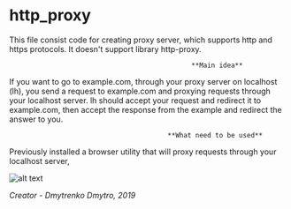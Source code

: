 # http_proxy

This file consist code for creating proxy server, which supports http and https protocols. It doesn't support library http-proxy.


                                                  **Main idea** 
If you want to go to example.com, through your proxy server on localhost (lh), you send a request to example.com and 
proxying requests through your localhost server.
lh should accept your request and redirect it to example.com, then accept the response from the example and redirect the answer to you.


                                            **What need to be used** 
Previously installed a browser utility that will proxy requests through your localhost server,


![alt text](https://www.google.com/search?q=proxy&rlz=1C1SQJL_ruUA854UA854&source=lnms&tbm=isch&sa=X&ved=0ahUKEwiW6MHkzZPjAhURtYsKHTa1Di4Q_AUIECgB&biw=1858&bih=977#imgrc=ywbsIAsmiLuluM:)


*Creator - Dmytrenko Dmytro, 2019*
